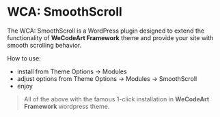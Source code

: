 # WCA: SmoothScroll

The WCA: SmoothScroll is a WordPress plugin designed to extend the functionality of **WeCodeArt Framework** theme and provide your site with smooth scrolling behavior.

How to use:

- install from Theme Options -> Modules
- adjust options from Theme Options -> Modules -> SmoothScroll
- enjoy

> All of the above with the famous 1-click installation in **WeCodeArt Framework** wordpress theme. 